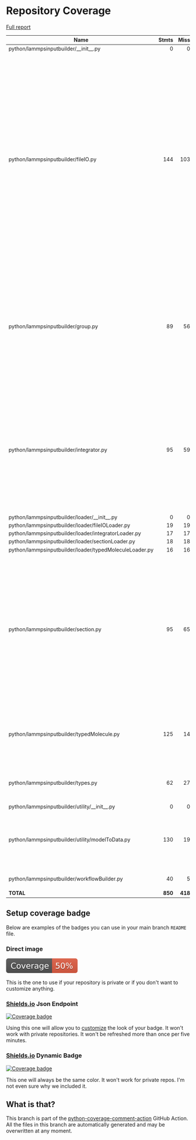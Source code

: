 # Repository Coverage

[Full report](https://htmlpreview.github.io/?https://github.com/madreher/LammpsInputBuilder/blob/python-coverage-comment-action-data/htmlcov/index.html)

| Name                                                    |    Stmts |     Miss |   Cover |   Missing |
|-------------------------------------------------------- | -------: | -------: | ------: | --------: |
| python/lammpsinputbuilder/\_\_init\_\_.py               |        0 |        0 |    100% |           |
| python/lammpsinputbuilder/fileIO.py                     |      144 |      103 |     28% |8, 11-14, 17, 20, 23, 26, 31, 34, 37, 40, 43, 46, 52-57, 60-66, 69-76, 79-94, 97, 100, 106-109, 112-117, 120-125, 128, 131, 134, 139-143, 146, 149, 152, 155-160, 163-168, 171-181, 184, 187 |
| python/lammpsinputbuilder/group.py                      |       89 |       56 |     37% |9, 12-15, 19, 22, 25, 30-31, 34-37, 41-44, 47-54, 57, 67-69, 75-79, 83-91, 94-98, 101, 108-110, 114-116, 119, 122 |
| python/lammpsinputbuilder/integrator.py                 |       95 |       59 |     38% |10, 13-15, 18, 21, 24, 27, 34-36, 39-41, 44, 48-50, 53-57, 60-64, 68, 71, 74, 85-90, 93-100, 103-110, 114, 117, 120-122, 125 |
| python/lammpsinputbuilder/loader/\_\_init\_\_.py        |        0 |        0 |    100% |           |
| python/lammpsinputbuilder/loader/fileIOLoader.py        |       19 |       19 |      0% |      1-25 |
| python/lammpsinputbuilder/loader/integratorLoader.py    |       17 |       17 |      0% |      1-23 |
| python/lammpsinputbuilder/loader/sectionLoader.py       |       18 |       18 |      0% |      1-24 |
| python/lammpsinputbuilder/loader/typedMoleculeLoader.py |       16 |       16 |      0% |      1-22 |
| python/lammpsinputbuilder/section.py                    |       95 |       65 |     32% |8, 11-14, 17-18, 21-24, 27, 30, 36-37, 40, 43-46, 49-50, 53, 56, 60-62, 65, 68-71, 74-82, 85-90, 93-97, 101-105, 109-110, 113, 116-119, 122-123 |
| python/lammpsinputbuilder/typedMolecule.py              |      125 |       14 |     89% |43, 46, 49, 52, 74, 76, 84, 95-98, 109, 116, 146, 164 |
| python/lammpsinputbuilder/types.py                      |       62 |       27 |     56% |14-21, 24-33, 46-49, 52-57, 70, 75, 78 |
| python/lammpsinputbuilder/utility/\_\_init\_\_.py       |        0 |        0 |    100% |           |
| python/lammpsinputbuilder/utility/modelToData.py        |      130 |       19 |     85% |35, 39, 94, 114, 133, 155-158, 172, 176-186 |
| python/lammpsinputbuilder/workflowBuilder.py            |       40 |        5 |     88% |20, 24, 27, 32, 59 |
|                                               **TOTAL** |  **850** |  **418** | **51%** |           |


## Setup coverage badge

Below are examples of the badges you can use in your main branch `README` file.

### Direct image

[![Coverage badge](https://raw.githubusercontent.com/madreher/LammpsInputBuilder/python-coverage-comment-action-data/badge.svg)](https://htmlpreview.github.io/?https://github.com/madreher/LammpsInputBuilder/blob/python-coverage-comment-action-data/htmlcov/index.html)

This is the one to use if your repository is private or if you don't want to customize anything.

### [Shields.io](https://shields.io) Json Endpoint

[![Coverage badge](https://img.shields.io/endpoint?url=https://raw.githubusercontent.com/madreher/LammpsInputBuilder/python-coverage-comment-action-data/endpoint.json)](https://htmlpreview.github.io/?https://github.com/madreher/LammpsInputBuilder/blob/python-coverage-comment-action-data/htmlcov/index.html)

Using this one will allow you to [customize](https://shields.io/endpoint) the look of your badge.
It won't work with private repositories. It won't be refreshed more than once per five minutes.

### [Shields.io](https://shields.io) Dynamic Badge

[![Coverage badge](https://img.shields.io/badge/dynamic/json?color=brightgreen&label=coverage&query=%24.message&url=https%3A%2F%2Fraw.githubusercontent.com%2Fmadreher%2FLammpsInputBuilder%2Fpython-coverage-comment-action-data%2Fendpoint.json)](https://htmlpreview.github.io/?https://github.com/madreher/LammpsInputBuilder/blob/python-coverage-comment-action-data/htmlcov/index.html)

This one will always be the same color. It won't work for private repos. I'm not even sure why we included it.

## What is that?

This branch is part of the
[python-coverage-comment-action](https://github.com/marketplace/actions/python-coverage-comment)
GitHub Action. All the files in this branch are automatically generated and may be
overwritten at any moment.